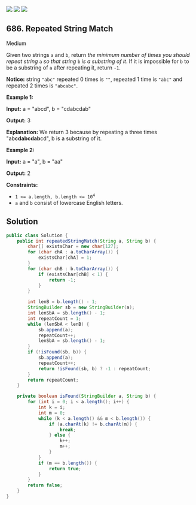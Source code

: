 [![](https://img.shields.io/github/stars/javadev/LeetCode-in-Java?label=Stars&style=flat-square)](https://github.com/javadev/LeetCode-in-Java)
[![](https://img.shields.io/github/forks/javadev/LeetCode-in-Java?label=Fork%20me%20on%20GitHub%20&style=flat-square)](https://github.com/javadev/LeetCode-in-Java/fork)
[![](https://img.shields.io/badge/-LeetCode%20in%20Kotlin-blue?style=flat-square)](https://github.com/javadev/LeetCode-in-Kotlin)

## 686\. Repeated String Match

Medium

Given two strings `a` and `b`, return _the minimum number of times you should repeat string_ `a` _so that string_ `b` _is a substring of it_. If it is impossible for `b` to be a substring of `a` after repeating it, return `-1`.

**Notice:** string `"abc"` repeated 0 times is `""`, repeated 1 time is `"abc"` and repeated 2 times is `"abcabc"`.

**Example 1:**

**Input:** a = "abcd", b = "cdabcdab"

**Output:** 3

**Explanation:** We return 3 because by repeating a three times "ab**cdabcdab**cd", b is a substring of it.

**Example 2:**

**Input:** a = "a", b = "aa"

**Output:** 2

**Constraints:**

*   <code>1 <= a.length, b.length <= 10<sup>4</sup></code>
*   `a` and `b` consist of lowercase English letters.

## Solution

```java
public class Solution {
    public int repeatedStringMatch(String a, String b) {
        char[] existsChar = new char[127];
        for (char chA : a.toCharArray()) {
            existsChar[chA] = 1;
        }
        for (char chB : b.toCharArray()) {
            if (existsChar[chB] < 1) {
                return -1;
            }
        }

        int lenB = b.length() - 1;
        StringBuilder sb = new StringBuilder(a);
        int lenSbA = sb.length() - 1;
        int repeatCount = 1;
        while (lenSbA < lenB) {
            sb.append(a);
            repeatCount++;
            lenSbA = sb.length() - 1;
        }
        if (!isFound(sb, b)) {
            sb.append(a);
            repeatCount++;
            return !isFound(sb, b) ? -1 : repeatCount;
        }
        return repeatCount;
    }

    private boolean isFound(StringBuilder a, String b) {
        for (int i = 0; i < a.length(); i++) {
            int k = i;
            int m = 0;
            while (k < a.length() && m < b.length()) {
                if (a.charAt(k) != b.charAt(m)) {
                    break;
                } else {
                    k++;
                    m++;
                }
            }
            if (m == b.length()) {
                return true;
            }
        }
        return false;
    }
}
```